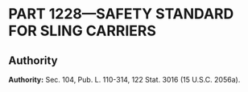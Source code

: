 # PART 1228—SAFETY STANDARD FOR SLING CARRIERS




## Authority

**Authority:** Sec. 104, Pub. L. 110-314, 122 Stat. 3016 (15 U.S.C. 2056a).




